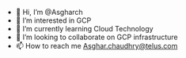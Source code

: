- 👋 Hi, I’m @Asgharch
- 👀 I’m interested in GCP
- 🌱 I’m currently learning Cloud Technology
- 💞️ I’m looking to collaborate on GCP infrastructure
- 📫 How to reach me Asghar.chaudhry@telus.com

<!---
Asgharch/Asgharch is a ✨ special ✨ repository because its `README.md` (this file) appears on your GitHub profile.
You can click the Preview link to take a look at your changes.
--->
